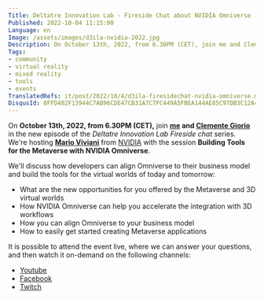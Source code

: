 ```yaml
---
Title: Deltatre Innovation Lab - Fireside Chat about NVIDIA Omniverse
Published: 2022-10-04 11:15:00
Language: en
Image: /assets/images/d3ila-nvidia-2022.jpg
Description: On October 13th, 2022, from 6.30PM (CET), join me and Clemente Giorio in the new episode of the Deltatre Innovation Lab Fireside chat series. We're hosting Mario Viviani from NVIDIA with the session Building Tools for the Metaverse with NVIDIA Omniverse.
Tags:
- community
- virtual reality
- mixed reality
- tools
- events
TranslatedRefs: it/post/2022/10/4/d3ila-firesidechat-nvidia-omniverse.md
DisqusId: 8FFD482F13944C7AB96CDE47CB31A7C7FC449A5FBEA144AE85C97DB3C12A4726
---
```

On **October 13th, 2022, from 6.30PM (CET),** join **[me](https://www.linkedin.com/in/gianni-rosa-gallina-b206a821/) and [Clemente Giorio](https://www.linkedin.com/in/clemente-giorio-03a61811/)** in the new episode of the *Deltatre Innovation Lab Fireside chat* series. We're hosting **<a href="https://www.linkedin.com/in/marioviviani/" target="_blank">Mario Viviani</a>** from <a href="https://www.nvidia.com/" target="_blank">NVIDIA</a> with the session **Building Tools for the Metaverse with NVIDIA Omniverse**.

We'll discuss how developers can align Omniverse to their business model and build the tools for the virtual worlds of today and tomorrow:

- What are the new opportunities for you offered by the Metaverse and 3D virtual worlds
- How NVIDIA Omniverse can help you accelerate the integration with 3D workflows
- How you can align Omniverse to your business model
- How to easily get started creating Metaverse applications

It is possible to attend the event live, where we can answer your questions, and then watch it on-demand on the following channels:

- [Youtube](https://youtu.be/YuzRLzxN89A)
- [Facebook](https://www.facebook.com/events/659231375464119)
- [Twitch](https://www.twitch.tv/DILA_social)
